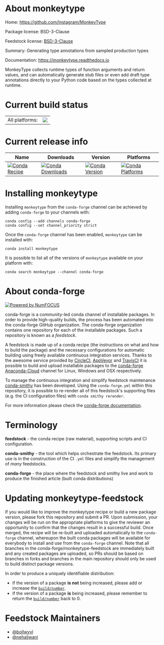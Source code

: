 About monkeytype
================

Home: https://github.com/Instagram/MonkeyType

Package license: BSD-3-Clause

Feedstock license: [BSD-3-Clause](https://github.com/conda-forge/monkeytype-feedstock/blob/master/LICENSE.txt)

Summary: Generating type annotations from sampled production types

Documentation: https://monkeytype.readthedocs.io

MonkeyType collects runtime types of function arguments and return values,
and can automatically generate stub files or even add draft type
annotations directly to your Python code based on the types collected at
runtime.


Current build status
====================


<table><tr><td>All platforms:</td>
    <td>
      <a href="https://dev.azure.com/conda-forge/feedstock-builds/_build/latest?definitionId=3124&branchName=master">
        <img src="https://dev.azure.com/conda-forge/feedstock-builds/_apis/build/status/monkeytype-feedstock?branchName=master">
      </a>
    </td>
  </tr>
</table>

Current release info
====================

| Name | Downloads | Version | Platforms |
| --- | --- | --- | --- |
| [![Conda Recipe](https://img.shields.io/badge/recipe-monkeytype-green.svg)](https://anaconda.org/conda-forge/monkeytype) | [![Conda Downloads](https://img.shields.io/conda/dn/conda-forge/monkeytype.svg)](https://anaconda.org/conda-forge/monkeytype) | [![Conda Version](https://img.shields.io/conda/vn/conda-forge/monkeytype.svg)](https://anaconda.org/conda-forge/monkeytype) | [![Conda Platforms](https://img.shields.io/conda/pn/conda-forge/monkeytype.svg)](https://anaconda.org/conda-forge/monkeytype) |

Installing monkeytype
=====================

Installing `monkeytype` from the `conda-forge` channel can be achieved by adding `conda-forge` to your channels with:

```
conda config --add channels conda-forge
conda config --set channel_priority strict
```

Once the `conda-forge` channel has been enabled, `monkeytype` can be installed with:

```
conda install monkeytype
```

It is possible to list all of the versions of `monkeytype` available on your platform with:

```
conda search monkeytype --channel conda-forge
```


About conda-forge
=================

[![Powered by
NumFOCUS](https://img.shields.io/badge/powered%20by-NumFOCUS-orange.svg?style=flat&colorA=E1523D&colorB=007D8A)](https://numfocus.org)

conda-forge is a community-led conda channel of installable packages.
In order to provide high-quality builds, the process has been automated into the
conda-forge GitHub organization. The conda-forge organization contains one repository
for each of the installable packages. Such a repository is known as a *feedstock*.

A feedstock is made up of a conda recipe (the instructions on what and how to build
the package) and the necessary configurations for automatic building using freely
available continuous integration services. Thanks to the awesome service provided by
[CircleCI](https://circleci.com/), [AppVeyor](https://www.appveyor.com/)
and [TravisCI](https://travis-ci.com/) it is possible to build and upload installable
packages to the [conda-forge](https://anaconda.org/conda-forge)
[Anaconda-Cloud](https://anaconda.org/) channel for Linux, Windows and OSX respectively.

To manage the continuous integration and simplify feedstock maintenance
[conda-smithy](https://github.com/conda-forge/conda-smithy) has been developed.
Using the ``conda-forge.yml`` within this repository, it is possible to re-render all of
this feedstock's supporting files (e.g. the CI configuration files) with ``conda smithy rerender``.

For more information please check the [conda-forge documentation](https://conda-forge.org/docs/).

Terminology
===========

**feedstock** - the conda recipe (raw material), supporting scripts and CI configuration.

**conda-smithy** - the tool which helps orchestrate the feedstock.
                   Its primary use is in the construction of the CI ``.yml`` files
                   and simplify the management of *many* feedstocks.

**conda-forge** - the place where the feedstock and smithy live and work to
                  produce the finished article (built conda distributions)


Updating monkeytype-feedstock
=============================

If you would like to improve the monkeytype recipe or build a new
package version, please fork this repository and submit a PR. Upon submission,
your changes will be run on the appropriate platforms to give the reviewer an
opportunity to confirm that the changes result in a successful build. Once
merged, the recipe will be re-built and uploaded automatically to the
`conda-forge` channel, whereupon the built conda packages will be available for
everybody to install and use from the `conda-forge` channel.
Note that all branches in the conda-forge/monkeytype-feedstock are
immediately built and any created packages are uploaded, so PRs should be based
on branches in forks and branches in the main repository should only be used to
build distinct package versions.

In order to produce a uniquely identifiable distribution:
 * If the version of a package **is not** being increased, please add or increase
   the [``build/number``](https://docs.conda.io/projects/conda-build/en/latest/resources/define-metadata.html#build-number-and-string).
 * If the version of a package **is** being increased, please remember to return
   the [``build/number``](https://docs.conda.io/projects/conda-build/en/latest/resources/define-metadata.html#build-number-and-string)
   back to 0.

Feedstock Maintainers
=====================

* [@bollwyvl](https://github.com/bollwyvl/)
* [@nehaljwani](https://github.com/nehaljwani/)

